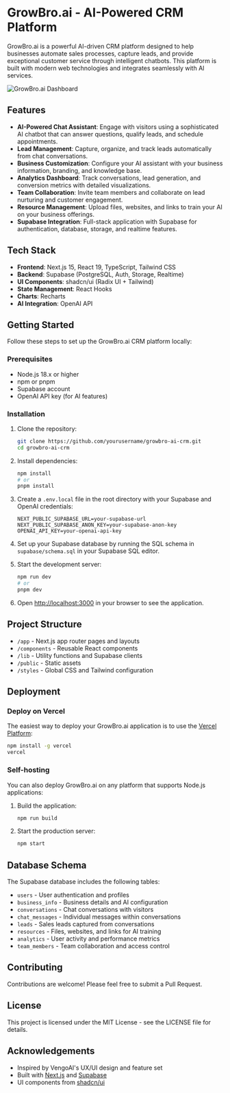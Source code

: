 # GrowBro.ai - AI-Powered CRM Platform

GrowBro.ai is a powerful AI-driven CRM platform designed to help businesses automate sales processes, capture leads, and provide exceptional customer service through intelligent chatbots. This platform is built with modern web technologies and integrates seamlessly with AI services.

![GrowBro.ai Dashboard](public/dashboard-preview.png)

## Features

- **AI-Powered Chat Assistant**: Engage with visitors using a sophisticated AI chatbot that can answer questions, qualify leads, and schedule appointments.
- **Lead Management**: Capture, organize, and track leads automatically from chat conversations.
- **Business Customization**: Configure your AI assistant with your business information, branding, and knowledge base.
- **Analytics Dashboard**: Track conversations, lead generation, and conversion metrics with detailed visualizations.
- **Team Collaboration**: Invite team members and collaborate on lead nurturing and customer engagement.
- **Resource Management**: Upload files, websites, and links to train your AI on your business offerings.
- **Supabase Integration**: Full-stack application with Supabase for authentication, database, storage, and realtime features.

## Tech Stack

- **Frontend**: Next.js 15, React 19, TypeScript, Tailwind CSS
- **Backend**: Supabase (PostgreSQL, Auth, Storage, Realtime)
- **UI Components**: shadcn/ui (Radix UI + Tailwind)
- **State Management**: React Hooks
- **Charts**: Recharts
- **AI Integration**: OpenAI API

## Getting Started

Follow these steps to set up the GrowBro.ai CRM platform locally:

### Prerequisites

- Node.js 18.x or higher
- npm or pnpm
- Supabase account
- OpenAI API key (for AI features)

### Installation

1. Clone the repository:
   ```bash
   git clone https://github.com/yourusername/growbro-ai-crm.git
   cd growbro-ai-crm
   ```

2. Install dependencies:
   ```bash
   npm install
   # or
   pnpm install
   ```

3. Create a `.env.local` file in the root directory with your Supabase and OpenAI credentials:
   ```
   NEXT_PUBLIC_SUPABASE_URL=your-supabase-url
   NEXT_PUBLIC_SUPABASE_ANON_KEY=your-supabase-anon-key
   OPENAI_API_KEY=your-openai-api-key
   ```

4. Set up your Supabase database by running the SQL schema in `supabase/schema.sql` in your Supabase SQL editor.

5. Start the development server:
   ```bash
   npm run dev
   # or
   pnpm dev
   ```

6. Open [http://localhost:3000](http://localhost:3000) in your browser to see the application.

## Project Structure

- `/app` - Next.js app router pages and layouts
- `/components` - Reusable React components
- `/lib` - Utility functions and Supabase clients
- `/public` - Static assets
- `/styles` - Global CSS and Tailwind configuration

## Deployment

### Deploy on Vercel

The easiest way to deploy your GrowBro.ai application is to use the [Vercel Platform](https://vercel.com):

```bash
npm install -g vercel
vercel
```

### Self-hosting

You can also deploy GrowBro.ai on any platform that supports Node.js applications:

1. Build the application:
   ```bash
   npm run build
   ```

2. Start the production server:
   ```bash
   npm start
   ```

## Database Schema

The Supabase database includes the following tables:

- `users` - User authentication and profiles
- `business_info` - Business details and AI configuration
- `conversations` - Chat conversations with visitors
- `chat_messages` - Individual messages within conversations
- `leads` - Sales leads captured from conversations
- `resources` - Files, websites, and links for AI training
- `analytics` - User activity and performance metrics
- `team_members` - Team collaboration and access control

## Contributing

Contributions are welcome! Please feel free to submit a Pull Request.

## License

This project is licensed under the MIT License - see the LICENSE file for details.

## Acknowledgements

- Inspired by VengoAI's UX/UI design and feature set
- Built with [Next.js](https://nextjs.org/) and [Supabase](https://supabase.io/)
- UI components from [shadcn/ui](https://ui.shadcn.com/) 